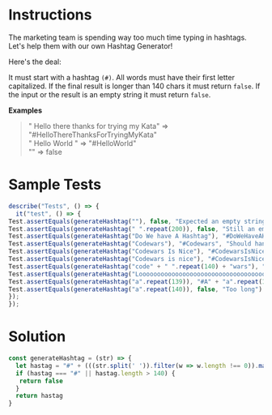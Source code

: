 # **Instructions**

The marketing team is spending way too much time typing in hashtags.
Let's help them with our own Hashtag Generator!

Here's the deal:

It must start with a hashtag ``(#)``.
All words must have their first letter capitalized.
If the final result is longer than 140 chars it must return ``false``.
If the input or the result is an empty string it must return ``false``.

**Examples**

> " Hello there thanks for trying my Kata"  =>  "#HelloThereThanksForTryingMyKata"<br>
> "    Hello     World   "                  =>  "#HelloWorld"<br> 
> ""                                        =>  false

# **Sample Tests**

```js
describe("Tests", () => {
  it("test", () => {
Test.assertEquals(generateHashtag(""), false, "Expected an empty string to return false")
Test.assertEquals(generateHashtag(" ".repeat(200)), false, "Still an empty string")
Test.assertEquals(generateHashtag("Do We have A Hashtag"), "#DoWeHaveAHashtag", "Expected a Hashtag (#) at the beginning.")
Test.assertEquals(generateHashtag("Codewars"), "#Codewars", "Should handle a single word.")
Test.assertEquals(generateHashtag("Codewars Is Nice"), "#CodewarsIsNice", "Should remove spaces.")
Test.assertEquals(generateHashtag("Codewars is nice"), "#CodewarsIsNice", "Should capitalize first letters of words.")
Test.assertEquals(generateHashtag("code" + " ".repeat(140) + "wars"), "#CodeWars")
Test.assertEquals(generateHashtag("Looooooooooooooooooooooooooooooooooooooooooooooooooooooooooooooooooooooooooooooooooooooooooooooooooooooooooooooooooooooooooooooooooooooooooooooooooooooooooong Cat"), false, "Should return false if the final word is longer than 140 chars.")
Test.assertEquals(generateHashtag("a".repeat(139)), "#A" + "a".repeat(138), "Should work")
Test.assertEquals(generateHashtag("a".repeat(140)), false, "Too long")
});
});
```

# **Solution**

```js
const generateHashtag = (str) => {
  let hastag = "#" + (((str.split(' ')).filter(w => w.length !== 0)).map(w => w[0].toUpperCase() + w.slice(1))).join('')
  if (hastag === "#" || hastag.length > 140) {
   return false
  }
  return hastag
}
```
